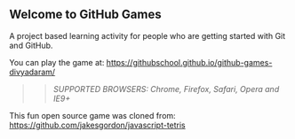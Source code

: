 ## Welcome to GitHub Games

A project based learning activity for people who are getting started with Git and GitHub.

You can play the game at: https://githubschool.github.io/github-games-divyadaram/

>> _*SUPPORTED BROWSERS*: Chrome, Firefox, Safari, Opera and IE9+_

This fun open source game was cloned from: https://github.com/jakesgordon/javascript-tetris
